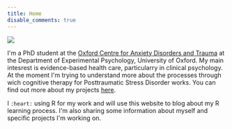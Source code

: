 ```yaml
---
title: Home
disable_comments: true
---
```


<img src="/images/portrait.png" style="max-width:20%;min-width:50px;float:top;"/>

I'm a PhD student at the [Oxford Centre for Anxiety Disorders and Trauma](https://www.psy.ox.ac.uk/research/oxford-centre-for-anxiety-disorders-and-trauma) at the Department of Experimental Psychology, University of Oxford.
My main intesrest is evidence-based health care, particularry in clinical psychology.
At the moment I'm trying to understand more about the processes through wich cognitive therapy for Posttraumatic Stress Disorder works.
You can find out more about my projects [here](/projects).

I `:heart:` using R for my work and will use this website to blog about my R learning process. 
I'm also sharing some information about myself and specific projects I'm working on.